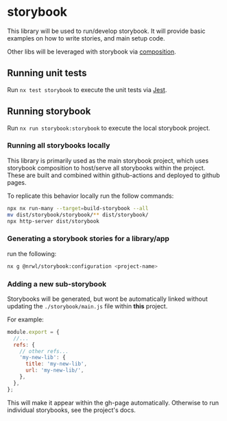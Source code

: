 # storybook

This library will be used to run/develop storybook. It will provide
basic examples on how to write stories, and main setup code.

Other libs will be leveraged with storybook via [composition](https://nx.dev/storybook/storybook-composition-setup).

## Running unit tests

Run `nx test storybook` to execute the unit tests via [Jest](https://jestjs.io).

## Running storybook

Run `nx run storybook:storybook` to execute the local storybook project.

### Running all storybooks locally

This library is primarily used as the main storybook project, which uses storybook composition to
host/serve all storybooks within the project. These are built and combined within github-actions
and deployed to github pages.

To replicate this behavior locally run the follow commands:

```bash
npx nx run-many --target=build-storybook --all
mv dist/storybook/storybook/** dist/storybook/
npx http-server dist/storybook
```

### Generating a storybook stories for a library/app

run the following:

```bash
nx g @nrwl/storybook:configuration <project-name>
```

### Adding a new sub-storybook

Storybooks will be generated, but wont be automatically linked without updating
the `./storybook/main.js` file within **this** project.

For example:

```javascript
module.export = {
  //...
  refs: {
    // other refs...
    'my-new-lib': {
      title: 'my-new-lib',
      url: 'my-new-lib/',
    },
  },
};
```

This will make it appear within the gh-page automatically. Otherwise to run individual storybooks,
see the project's docs.
